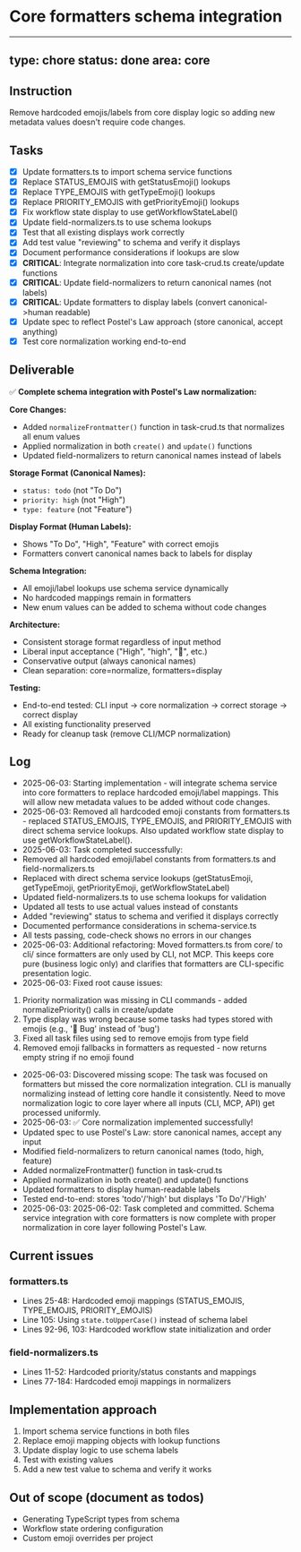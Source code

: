 # Core formatters schema integration

---
type: chore
status: done
area: core
---


## Instruction
Remove hardcoded emojis/labels from core display logic so adding new metadata values doesn't require code changes.

## Tasks
- [x] Update formatters.ts to import schema service functions
- [x] Replace STATUS_EMOJIS with getStatusEmoji() lookups
- [x] Replace TYPE_EMOJIS with getTypeEmoji() lookups
- [x] Replace PRIORITY_EMOJIS with getPriorityEmoji() lookups
- [x] Fix workflow state display to use getWorkflowStateLabel()
- [x] Update field-normalizers.ts to use schema lookups
- [x] Test that all existing displays work correctly
- [x] Add test value "reviewing" to schema and verify it displays
- [x] Document performance considerations if lookups are slow
- [x] **CRITICAL**: Integrate normalization into core task-crud.ts create/update functions
- [x] **CRITICAL**: Update field-normalizers to return canonical names (not labels)
- [x] **CRITICAL**: Update formatters to display labels (convert canonical->human readable)
- [x] Update spec to reflect Postel's Law approach (store canonical, accept anything)
- [x] Test core normalization working end-to-end

## Deliverable
✅ **Complete schema integration with Postel's Law normalization:**

**Core Changes:**
- Added `normalizeFrontmatter()` function in task-crud.ts that normalizes all enum values
- Applied normalization in both `create()` and `update()` functions
- Updated field-normalizers to return canonical names instead of labels

**Storage Format (Canonical Names):**
- `status: todo` (not "To Do")
- `priority: high` (not "High")
- `type: feature` (not "Feature")

**Display Format (Human Labels):**
- Shows "To Do", "High", "Feature" with correct emojis
- Formatters convert canonical names back to labels for display

**Schema Integration:**
- All emoji/label lookups use schema service dynamically
- No hardcoded mappings remain in formatters
- New enum values can be added to schema without code changes

**Architecture:**
- Consistent storage format regardless of input method
- Liberal input acceptance ("High", "high", "🔼", etc.)
- Conservative output (always canonical names)
- Clean separation: core=normalize, formatters=display

**Testing:**
- End-to-end tested: CLI input → core normalization → correct storage → correct display
- All existing functionality preserved
- Ready for cleanup task (remove CLI/MCP normalization)

## Log
- 2025-06-03: Starting implementation - will integrate schema service into core formatters to replace hardcoded emoji/label mappings. This will allow new metadata values to be added without code changes.
- 2025-06-03: Removed all hardcoded emoji constants from formatters.ts - replaced STATUS_EMOJIS, TYPE_EMOJIS, and PRIORITY_EMOJIS with direct schema service lookups. Also updated workflow state display to use getWorkflowStateLabel().
- 2025-06-03: Task completed successfully:
- Removed all hardcoded emoji/label constants from formatters.ts and field-normalizers.ts
- Replaced with direct schema service lookups (getStatusEmoji, getTypeEmoji, getPriorityEmoji, getWorkflowStateLabel)
- Updated field-normalizers.ts to use schema lookups for validation
- Updated all tests to use actual values instead of constants
- Added "reviewing" status to schema and verified it displays correctly
- Documented performance considerations in schema-service.ts
- All tests passing, code-check shows no errors in our changes
- 2025-06-03: Additional refactoring: Moved formatters.ts from core/ to cli/ since formatters are only used by CLI, not MCP. This keeps core pure (business logic only) and clarifies that formatters are CLI-specific presentation logic.
- 2025-06-03: Fixed root cause issues:
1. Priority normalization was missing in CLI commands - added normalizePriority() calls in create/update
2. Type display was wrong because some tasks had types stored with emojis (e.g., '🐞 Bug' instead of 'bug')
3. Fixed all task files using sed to remove emojis from type field
4. Removed emoji fallbacks in formatters as requested - now returns empty string if no emoji found
- 2025-06-03: Discovered missing scope: The task was focused on formatters but missed the core normalization integration. CLI is manually normalizing instead of letting core handle it consistently. Need to move normalization logic to core layer where all inputs (CLI, MCP, API) get processed uniformly.
- 2025-06-03: ✅ Core normalization implemented successfully!
- Updated spec to use Postel's Law: store canonical names, accept any input
- Modified field-normalizers to return canonical names (todo, high, feature)
- Added normalizeFrontmatter() function in task-crud.ts
- Applied normalization in both create() and update() functions
- Updated formatters to display human-readable labels
- Tested end-to-end: stores 'todo'/'high' but displays 'To Do'/'High'
- 2025-06-03: 2025-06-02: Task completed and committed. Schema service integration with core formatters is now complete with proper normalization in core layer following Postel's Law.

## Current issues
### formatters.ts
- Lines 25-48: Hardcoded emoji mappings (STATUS_EMOJIS, TYPE_EMOJIS, PRIORITY_EMOJIS)
- Line 105: Using `state.toUpperCase()` instead of schema label
- Lines 92-96, 103: Hardcoded workflow state initialization and order

### field-normalizers.ts
- Lines 11-52: Hardcoded priority/status constants and mappings
- Lines 77-184: Hardcoded emoji mappings in normalizers

## Implementation approach
1. Import schema service functions in both files
2. Replace emoji mapping objects with lookup functions
3. Update display logic to use schema labels
4. Test with existing values
5. Add a new test value to schema and verify it works

## Out of scope (document as todos)
- Generating TypeScript types from schema
- Workflow state ordering configuration
- Custom emoji overrides per project
